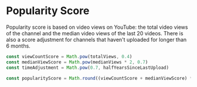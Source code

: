 # Popularity Score

Popularity score is based on video views on YouTube: the total video views of the channel and the median video views of the last 20 videos. There is also a score adjustment for channels that haven't uploaded for longer than 6 months.

```js
const viewCountScore = Math.pow(totalViews, 0.4)
const medianViewScore = Math.pow(medianViews * 2, 0.7)
const timeAdjustment = Math.pow(0.7, halfYearsSinceLastUpload)

const popularityScore = Math.round((viewCountScore + medianViewScore) * timeAdjustment)
```
